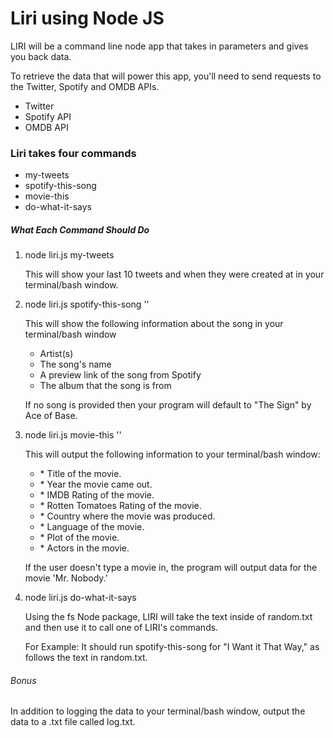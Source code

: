 <h1>Liri using Node JS </h1>

<p>LIRI will be a command line node app that takes in parameters and gives you back data.</p>
<p>To retrieve the data that will power this app, you'll need to send requests to the Twitter, Spotify and OMDB APIs. </p>
<ul>
<li>Twitter</li>
<li>Spotify API</li>
<li>OMDB API</li>
</ul>
<h3>Liri takes four commands</h3>
<ul>
<li>my-tweets</li>
<li>spotify-this-song</li>
<li>movie-this</li>
<li>do-what-it-says</li>
</ul>
<h5>What Each Command Should Do</h5>
<ol>
<li>node liri.js my-tweets</li>
<p>This will show your last 10 tweets and when they were created at in your terminal/bash window.</p>
<li>node liri.js spotify-this-song '<song name here>'</li>
<p>This will show the following information about the song in your terminal/bash window</p>
<ul>
<li>Artist(s)</li>
<li>The song's name</li>
<li>A preview link of the song from Spotify</li>
<li>The album that the song is from</li>
</ul>
<p>If no song is provided then your program will default to "The Sign" by Ace of Base.</p>
<li>node liri.js movie-this '<movie name here>'</li>
<p>This will output the following information to your terminal/bash window:</p>
<ul>
   <li>* Title of the movie.</li>
   <li>* Year the movie came out.</li>
   <li>* IMDB Rating of the movie.</li>
   <li>* Rotten Tomatoes Rating of the movie.</li>
   <li>* Country where the movie was produced.</li>
   <li>* Language of the movie.</li>
   <li>* Plot of the movie.</li>
   <li>* Actors in the movie.</li>
</ul>
<p>If the user doesn't type a movie in, the program will output data for the movie 'Mr. Nobody.'</p>

<li>node liri.js do-what-it-says</li>
<p>Using the fs Node package, LIRI will take the text inside of random.txt and then use it to call one of LIRI's commands.</p>
<p>For Example: It should run spotify-this-song for "I Want it That Way," as follows the text in random.txt.</p>
</ol>
<h6>Bonus</h6>
<p>In addition to logging the data to your terminal/bash window, output the data to a .txt file called log.txt.</p>
